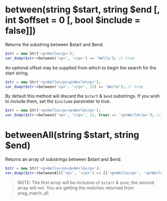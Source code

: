 # between(string $start, string $end [, int $offset = 0 [, bool $include = false]])
Returns the substring between $start and $end.

```php
$str = new Str('<p>Hello</p>');
var_dump($str->between('<p>', '</p>') == 'Hello'); // true
```

An optional offset may be supplied from which to begin the search for the start string.

```php
$str = new Str('<p>Hello</p><p>World</p>');
var_dump($str->between('<p>', '</p>', 12) == 'World'); // true
```

By default this method will discard the `$start` & `$end` substrings.
If you wish to include them, set the `$include` parameter to true.

```php
$str = new Str('<p>Hello</p><p>World</p>');
var_dump($str->between('<p>', '</p>', 12, true) == '<p>World</p>'); // true
```

# betweenAll(string $start, string $end)
Returns an array of substrings between $start and $end.

```php
$str = new Str('<p>Hello</p><p>World</p>');
var_dump($str->betweenAll('<p>', '</p>') == [['<p>Hello</p>', '<p>World</p>'], ['Hello', 'World']]); // true
```

> NOTE: The first array will be inclusive of `$start` & `$end`, the second
> array will not. You are getting the matches returned from preg_match_all.

